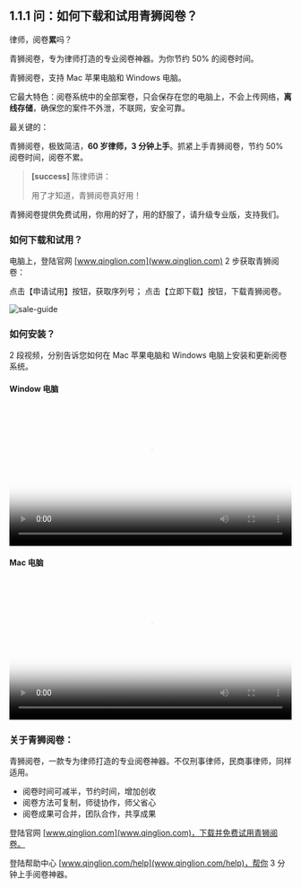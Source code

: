 ## 1.1.1 问：如何下载和试用青狮阅卷？

律师，阅卷**累**吗？

青狮阅卷，专为律师打造的专业阅卷神器。为你节约 50% 的阅卷时间。

青狮阅卷，支持 Mac 苹果电脑和 Windows 电脑。

它最大特色：阅卷系统中的全部案卷，只会保存在您的电脑上，不会上传网络，**离线存储**，确保您的案件不外泄，不联网，安全可靠。

最关键的：

青狮阅卷，极致简洁，**60 岁律师，3 分钟上手**。抓紧上手青狮阅卷，节约 50% 阅卷时间，阅卷不累。

> **[success]** 陈律师讲：
>
> 用了才知道，青狮阅卷真好用！

青狮阅卷提供免费试用，你用的好了，用的舒服了，请升级专业版，支持我们。

### 如何下载和试用？

电脑上，登陆官网 [www.qinglion.com](www.qinglion.com) 2 步获取青狮阅卷：

点击【申请试用】按钮，获取序列号；
点击【立即下载】按钮，下载青狮阅卷。

![sale-guide](https://ipic.qinglion.com/sale-guide.png)


### 如何安装？

2 段视频，分别告诉您如何在 Mac 苹果电脑和 Windows 电脑上安装和更新阅卷系统。

#### **Window** 电脑

<video id="my-video" class="video-js" controls preload="auto" width="100%"
poster="https://ipic.qinglion.com/20211024_Win_Install.jpeg" data-setup='{"aspectRatio":"16:9"}'>
<source src="https://ipic.qinglion.com/20211024_Win_Install.mp4" type='video/mp4' >
</video>

#### **Mac** 电脑

<video id="my-video" class="video-js" controls preload="auto" width="100%"
poster="https://ipic.qinglion.com/20211024_Mac_Install.jpeg" data-setup='{"aspectRatio":"16:9"}'>
<source src="https://ipic.qinglion.com/20211024_Mac_Install.mp4" type='video/mp4' >
</video>


### 关于青狮阅卷：

青狮阅卷，一款专为律师打造的专业阅卷神器。不仅刑事律师，民商事律师，同样适用。

- 阅卷时间可减半，节约时间，增加创收
- 阅卷方法可复制，师徒协作，师父省心
- 阅卷成果可合并，团队合作，共享成果

登陆官网 [www.qinglion.com](www.qinglion.com)，下载并免费试用青狮阅卷。

登陆帮助中心 [www.qinglion.com/help](www.qinglion.com/help)，帮你 3 分钟上手阅卷神器。
